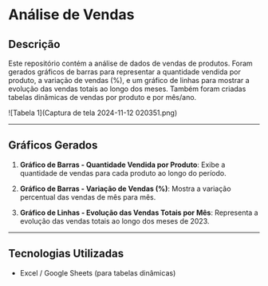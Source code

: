 # Análise de Vendas

## Descrição

Este repositório contém a análise de dados de vendas de produtos. Foram gerados gráficos de barras para representar a quantidade vendida por produto, a variação de vendas (%), e um gráfico de linhas para mostrar a evolução das vendas totais ao longo dos meses. Também foram criadas tabelas dinâmicas de vendas por produto e por mês/ano.  

![Tabela 1](Captura de tela 2024-11-12 020351.png)


---

## Gráficos Gerados

1. **Gráfico de Barras - Quantidade Vendida por Produto**: Exibe a quantidade de vendas para cada produto ao longo do período.

2. **Gráfico de Barras - Variação de Vendas (%)**: Mostra a variação percentual das vendas de mês para mês.

3. **Gráfico de Linhas - Evolução das Vendas Totais por Mês**: Representa a evolução das vendas totais ao longo dos meses de 2023.

---

## Tecnologias Utilizadas

- Excel / Google Sheets (para tabelas dinâmicas)
